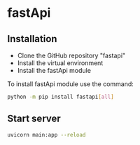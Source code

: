 # fastApi

## Installation

+ Clone the GitHub repository "fastapi"
+ Install the virtual environment
+ Install the fastApi module

To install fastApi module use the command:

```sh
python -m pip install fastapi[all] 
```

## Start server

```sh
uvicorn main:app --reload
```
